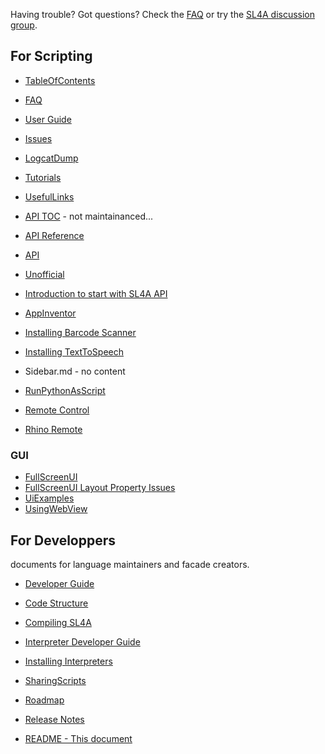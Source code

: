 Having trouble? Got questions? Check the [FAQ](FAQ.md) or try the
[SL4A discussion group](http://groups.google.com/group/android-scripting).

## For Scripting ##

* [TableOfContents](TableOfContents.md)
* [FAQ](FAQ.md)
* [User Guide](UserGuide.md)
* [Issues](Issues.md)
* [LogcatDump](LogcatDump.md)

* [Tutorials](Tutorials.md)
* [UsefulLinks](UsefulLinks.md)

* [API TOC](APITOC.md) - not maintainanced...
* [API Reference](ApiReference.md)
* [API ](unofficial_apiref.md)
* [Unofficial](Unofficial.md)

* [Introduction to start with SL4A API](AndroidFacadeAPI.md)

* [AppInventor](AppInventor.md)
* [Installing Barcode Scanner](InstallingBarcodeScanner.md)
* [Installing TextToSpeech](InstallingTextToSpeech.md)

* Sidebar.md - no content
* [RunPythonAsScript](RunPythonAsScript.md)

* [Remote Control](RemoteControl.md)
* [Rhino Remote](Rhino_Remote.md)


### GUI ###

* [FullScreenUI](FullScreenUI.md)
* [FullScreenUI Layout Property Issues](FullScreenUI_Layout_Property_Issues.md)
* [UiExamples](UiExamples.md)
* [UsingWebView](UsingWebView.md)


## For Developpers ##

documents for language maintainers and facade creators.

* [Developer Guide](DeveloperGuide.md)
* [Code Structure](CodeStructure.md)
* [Compiling SL4A](CompilingASE.md)

* [Interpreter Developer Guide](InterpreterDeveloperGuide.md)
* [Installing Interpreters](InstallingInterpreters.md)
* [SharingScripts](SharingScripts.md)

* [Roadmap](Roadmap.md)
* [Release Notes](Release_Notes.md)
* [README - This document](README.md)

<!---
 vi: ft=markdown:et:fdm=marker
 -->
